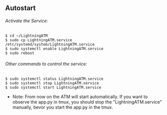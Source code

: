 ## Autostart

######  Activate the Service:

```
$ cd ~/LightningATM
$ sudo cp LightningATM.service /etc/systemd/system/LightningATM.service
$ sudo systemctl enable LightningATM.service
$ sudo reboot
```

######  Other commands to control the service:

```
$ sudo systemctl status LightningATM.service
$ sudo systemctl stop LightningATM.service
$ sudo systemctl start LightningATM.service
```

- Note: From now on the ATM will start automatically. If you want to observe the app.py in tmux, you should stop the "LightningATM.service" manually, bevor you start the app.py in the tmux.
